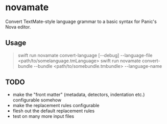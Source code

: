 # novamate

Convert TextMate-style language grammar to a basic syntax for Panic's Nova editor.

## Usage

> swift run novamate convert-language [--debug] --language-file <path/to/somelanguage.tmLanguage>
> swift run novamate convert-bundle --bundle <path/to/somebundle.tmbundle> --language-name <some language>

## TODO

- make the "front matter" (metadata, detectors, indentation etc.) configurable somehow
- make the replacement rules configurable
- flesh out the default replacement rules
- test on many more input files
